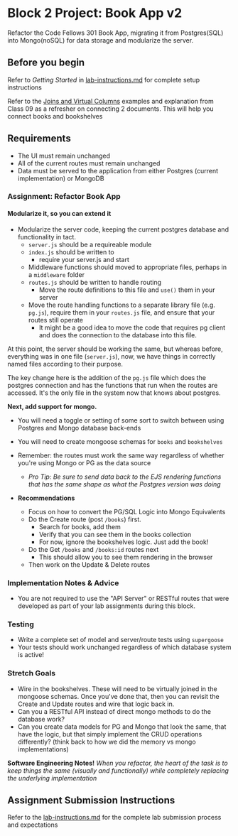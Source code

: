 # Block 2 Project: Book App v2

Refactor the Code Fellows 301 Book App, migrating it from Postgres(SQL) into Mongo(noSQL) for data storage and modularize the server.

## Before you begin
Refer to *Getting Started* in [lab-instructions.md](../../../reference/submission-instructions/labs.md) for complete setup instructions

Refer to the [Joins and Virtual Columns](../../../reference/mongo-cheatsheet.md) examples and explanation from Class 09 as a refresher on connecting 2 documents. This will help you connect books and bookshelves

## Requirements

* The UI must remain unchanged
* All of the current routes must remain unchanged
* Data must be served to the application from either Postgres (current implementation) or MongoDB

### Assignment: Refactor Book App

#### Modularize it, so you can extend it

* Modularize the server code, keeping the current postgres database and functionality in tact.
  * `server.js` should be a requireable module
  * `index.js` should be written to
    * require your server.js and start
  * Middleware functions should moved to appropriate files, perhaps in a `middleware` folder
  * `routes.js` should be written to handle routing
    * Move the route definitions to this file and `use()` them in your server
  * Move the route handling functions to a separate library file (e.g. `pg.js`), require them in your `routes.js` file, and ensure that your routes still operate
    * It might be a good idea to move the code that requires pg client and does the connection to the database into this file.
    
At this point, the server should be working the same, but whereas before, everything was in one file (`server.js`), now, we have things in correctly named files according to their purpose. 

The key change here is the addition of the `pg.js` file which does the postgres connection and has the functions that run when the routes are accessed. It's the only file in the system now that knows about postgres.

**Next, add support for mongo.**

* You will need a toggle or setting of some sort to switch between using Postgres and Mongo database back-ends
* You will need to create mongoose schemas for `books` and `bookshelves`
* Remember: the routes must work the same way regardless of whether you're using Mongo or PG as the data source
  * *Pro Tip: Be sure to send data back to the EJS rendering functions that has the same shape as what the Postgres version was doing*

* **Recommendations**
  * Focus on how to convert the PG/SQL Logic into Mongo Equivalents
  * Do the Create route (post `/books`) first.
    * Search for books, add them
    * Verify that you can see them in the books collection
    * For now, ignore the bookshelves logic.  Just add the book!
  * Do the Get `/books` and `/books:id` routes next
    * This should allow you to see them rendering in the browser
  * Then work on the Update & Delete routes


### Implementation Notes & Advice
* You are not required to use the "API Server" or RESTful routes that were developed as part of your lab assignments during this block.


### Testing
* Write a complete set of model and server/route tests using `supergoose`
* Your tests should work unchanged regardless of which database system is active!

### Stretch Goals

* Wire in the bookshelves. These will need to be virtually joined in the mongoose schemas.  Once you've done that, then you can revisit the Create and Update routes and wire that logic back in.
* Can you a RESTful API instead of direct mongo methods to do the database work?
* Can you create data models for PG and Mongo that look the same, that have the logic, but that simply implement the CRUD operations differently? (think back to how we did the memory vs mongo implementations)

**Software Engineering Notes!** *When you refactor, the heart of the task is to keep things the same (visually and functionally) while completely replacing the underlying implementation*
  

## Assignment Submission Instructions
Refer to the [lab-instructions.md](../../../reference/submission-instructions/labs.md) for the complete lab submission process and expectations

